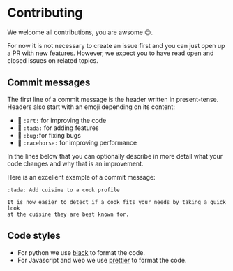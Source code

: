 # Contributing
We welcome all contributions, you are awsome 😊.

For now it is not necessary to create an issue first and you can just open up a PR with new features. 
However, we expect you to have read open and closed issues on related topics.

## Commit messages
The first line of a commit message is the header written in present-tense.
Headers also start with an emoji depending on its content:

- :art: `:art:` for improving the code
- :tada: `:tada:` for adding features
- :bug: `:bug:`for fixing bugs
- :racehorse: `:racehorse:` for improving performance

In the lines below that you can optionally describe in more detail what your
code changes and why that is an improvement.

Here is an excellent example of a commit message:

```
:tada: Add cuisine to a cook profile

It is now easier to detect if a cook fits your needs by taking a quick look
at the cuisine they are best known for.
```

## Code styles
- For python we use [black](https://github.com/psf/black) to format the code.
- For Javascript and web we use [prettier](https://prettier.io/) to format the code.
